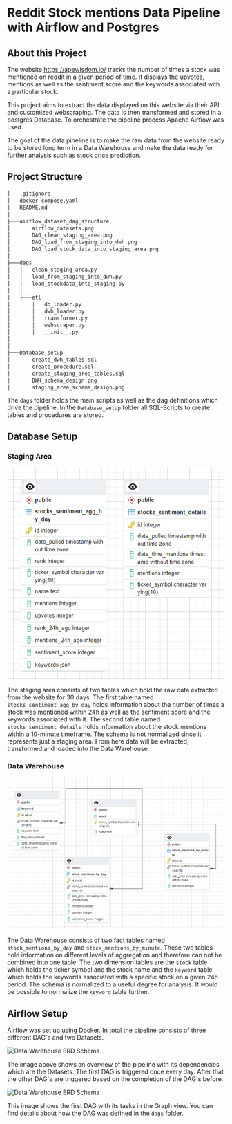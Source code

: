 # Reddit Stock mentions Data Pipeline with Airflow and Postgres

## About this Project
The website https://apewisdom.io/ tracks the number of times a stock was mentioned on reddit in a given period of time. 
It displays the upvotes, mentions as well as the sentiment score and the keywords associated with a particular stock.

This project aims to extract the data displayed on this website
via their API and customized webscraping. The data is then transformed and stored in a postgres Database.
To orchestrate the pipeline process Apache Airflow was used.

The goal of the data pineline is to make the raw data from the website ready to be stored long term in a Data Warehouse and make the data ready for further analysis such as stock price prediction.

## Project Structure
````
│   .gitignore
│   docker-compose.yaml
│   README.md
│           
├───airflow_dataset_dag_structure
│       airflow_datasets.png
│       DAG_clean_staging_area.png
│       DAG_load_from_staging_into_dwh.png
│       DAG_load_stock_data_into_staging_area.png
│       
├───dags
│   │   clean_staging_area.py
│   │   load_from_staging_into_dwh.py
│   │   load_stockdata_into_staging.py
│   │   
│   ├───etl
│       │   db_loader.py
│       │   dwh_loader.py
│       │   transformer.py
│       │   webscraper.py
│       │   __init__.py
│   
│           
├───Database_setup
│       create_dwh_tables.sql
│       create_procedure.sql
│       create_staging_area_tables.sql
│       DWH_schema_design.png
│       staging_area_schema_design.png
````
The ````dags```` folder holds the main scripts as well as the dag definitions which drive the pipeline.
In the ````Database_setup```` folder all SQL-Scripts to create tables and procedures are stored.

## Database Setup

### Staging Area
![Staging Area ERD Schema](Database_setup/staging_area_schema_design.png "Staging Area ERD Schema")

The staging area consists of two tables which hold the raw data extracted from the website for 30 days.
The first table named ````stocks_sentiment_agg_by_day```` holds information about the number of times a stock was mentioned within 24h as well as the sentiment score and the keywords associated with it.
The second table named ````stocks_sentiment_details```` holds information about the stock mentions within a 10-minute timeframe. The schema is not normalized since it represents just a staging area. From here data will be extracted, transformed and loaded into the Data Warehouse.

### Data Warehouse
![Data Warehouse ERD Schema](Database_setup/DWH_schema_design.png "Data Warehouse ERD Schema")

The Data Warehouse consists of two fact tables named ````stock_mentions_by_day```` and
````stock_mentions_by_minute````. These two tables hold information on different levels of aggregation and therefore can not be combined into one table.
The two dimension tables are the ````stock```` table which holds the ticker symbol and the stock name and the ````keyword```` table which holds the keywords associated with a specific stock on a given 24h period.
The schema is normalized to a useful degree for analysis. It would be possible to normalize the ````keyword```` table further.

## Airflow Setup
Airflow was set up using Docker. In total the pipeline consists of three different DAG`s and two Datasets.

![Data Warehouse ERD Schema](airflow_dataset_dag_structure/airflow_datasets.png "Data Warehouse ERD Schema")

The image above shows an overview of the pipeline with its dependencies which are the Datasets. The first DAG is triggered once every day. After that the other DAG\`s are triggered based on the completion of the DAG`s before.

![Data Warehouse ERD Schema](airflow_dataset_dag_structure/DAG_load_stock_data_into_staging_area.png "Data Warehouse ERD Schema")

This image shows the first DAG with its tasks in the Graph view. You can find details about how the DAG was defined in the ````dags```` folder.